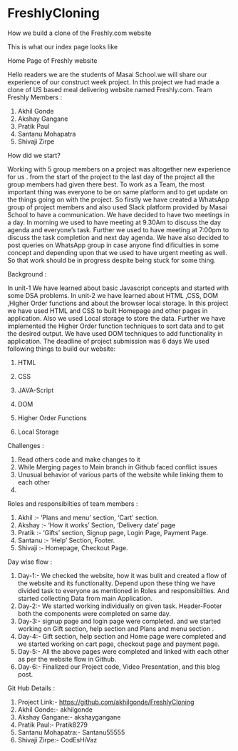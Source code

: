 # FreshlyCloning
How we build a clone of the Freshly.com website

This is what our index page looks like


Home Page of Freshly website

Hello readers we are the students of Masai School.we will share our experience of our construct week project. In this project we had made a clone of US based meal delivering website named Freshly.com.
Team Freshly Members :

1. Akhil Gonde
3. Akshay Gangane
5. Pratik Paul
7. Santanu Mohapatra
9. Shivaji Zirpe 

How did we start?

Working with 5 group members on a project was altogether new experience for us . from the start of the project to the last day of the project all the group members had given there best. To work as a Team, the most important thing was everyone to be on same platform and to get update on the things going on with the project. So firstly we have created a WhatsApp group of project members and also used Slack platform provided by Masai School to have a communication. We have decided to have two meetings in a day. In morning we used to have meeting at 9.30Am to discuss the day agenda and everyone’s task. Further we used to have meeting at 7:00pm to discuss the task completion and next day agenda. We have also decided to post queries on WhatsApp group in case anyone find dificulties in some concept and depending upon that we used to have urgent meeting as well. So that work should be in progress despite being stuck for some thing.

Background :

In unit-1 We have learned about basic Javascript concepts and started with some DSA problems. In unit-2 we have learned about HTML ,CSS, DOM ,Higher Order functions and about the browser local storage. In this project we have used HTML and CSS to built Homepage and other pages in application. Also we used Local storage to store the data. Further we have implemented the Higher Order function techniques to sort data and to get the desired output. We have used DOM techniques to add functionality in application. The deadline of project submission was 6 days
We used following things to build our website:

1. HTML<br>

3. CSS

5. JAVA-Script

7. DOM

9. Higher Order Functions

11. Local Storage

Challenges :

1. Read others code and make changes to it
3. While Merging pages to Main branch in Github faced conflict issues
4. Unusual behavior of various parts of the website while linking them to each other
5.  
Roles and responsibilties of team members :

1. Akhil :- ‘Plans and menu’ section, ‘Cart’ section.
2. Akshay :- ‘How it works’ Section, ‘Delivery date’ page
3. Pratik :- ‘Gifts’ section, Signup page, Login Page, Payment Page.
4. Santanu :- ‘Help’ Section, Footer.
5. Shivaji :- Homepage, Checkout Page.

Day wise flow :

1. Day-1:- We checked the website, how it was bulit and created a flow of the website and its functionality. Depend upon these thing we have divided task to everyone as mentioned in Roles and responsibilties. And started collecting Data from main Application.
2. Day-2:- We started working individually on given task. Header-Footer both the components were completed on same day.
3. Day-3:- signup page and login page were completed. and we started working on Gift section, help section and Plans and menu section .
4. Day-4:- Gift section, help section and Home page were completed and we started working on cart page, checkout page and payment page.
5. Day-5:- All the above pages were completed and linked with each other as per the website flow in Github.
6. Day-6:- Finalized our Project code, Video Presentation, and this blog post.

Git Hub Details :
1. Project Link:- https://github.com/akhilgonde/FreshlyCloning
2. Akhil Gonde:- akhilgonde
3. Akshay Gangane:- akshaygangane
4. Pratik Paul:- Pratik8279
5. Santanu Mohapatra:- Santanu55555
6. Shivaji Zirpe:- CodEsHiVaz
